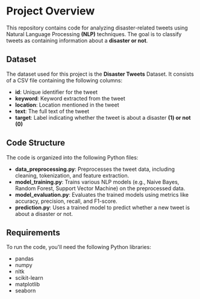 # Project Overview
This repository contains code for analyzing disaster-related tweets using Natural Language Processing **(NLP)** techniques. The goal is to classify tweets as containing information about a **disaster or not**.

## Dataset
The dataset used for this project is the **Disaster Tweets** Dataset. It consists of a CSV file containing the following columns:

- **id**: Unique identifier for the tweet
- **keyword**: Keyword extracted from the tweet
- **location**: Location mentioned in the tweet
- **text**: The full text of the tweet
- **target**: Label indicating whether the tweet is about a disaster **(1) or not (0)**

## Code Structure
The code is organized into the following Python files:

- **data_preprocessing.py**: Preprocesses the tweet data, including cleaning, tokenization, and feature extraction.
- **model_training.py**: Trains various NLP models (e.g., Naive Bayes, Random Forest, Support Vector Machine) on the preprocessed data.
- **model_evaluation.py**: Evaluates the trained models using metrics like accuracy, precision, recall, and F1-score.
- **prediction.py**: Uses a trained model to predict whether a new tweet is about a disaster or not.

## Requirements
To run the code, you'll need the following Python libraries:

- pandas
- numpy
- nltk
- scikit-learn
- matplotlib
- seaborn
